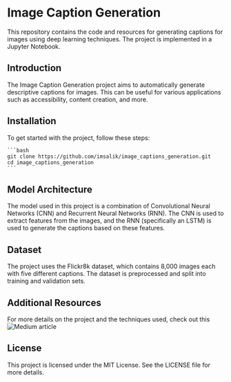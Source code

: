 # Image Caption Generation

This repository contains the code and resources for generating captions for images using deep learning techniques. The project is implemented in a Jupyter Notebook.


## Introduction
The Image Caption Generation project aims to automatically generate descriptive captions for images. This can be useful for various applications such as accessibility, content creation, and more.

## Installation
To get started with the project, follow these steps:

    ```bash
    git clone https://github.com/imsalik/image_captions_generation.git
    cd image_captions_generation
    ```
    
## Model Architecture
The model used in this project is a combination of Convolutional Neural Networks (CNN) and Recurrent Neural Networks (RNN). The CNN is used to extract features from the images, and the RNN (specifically an LSTM) is used to generate the captions based on these features.

## Dataset
The project uses the Flickr8k dataset, which contains 8,000 images each with five different captions. The dataset is preprocessed and split into training and validation sets.

## Additional Resources
For more details on the project and the techniques used, check out this ![Medium article](https://medium.com/@imsalik/generating-image-captions-using-deep-learning-26744f0ca8aa)

## License
This project is licensed under the MIT License. See the LICENSE file for more details.
